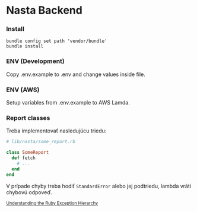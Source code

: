 # Nasta Backend

### Install
```shell script
bundle config set path 'vendor/bundle'
bundle install
```

### ENV (Development)
Copy .env.example to .env and change values inside file.

### ENV (AWS)
Setup variables from .env.example to AWS Lamda.

### Report classes

Treba implementovať nasledujúcu triedu:

```ruby
# lib/nasta/some_report.rb

class SomeReport
  def fetch
    # ...
  end
end
```

V prípade chyby treba hodiť `StandardError` alebo jej podtriedu, lambda vráti chybovú odpoveď.

<small>[Understanding the Ruby Exception Hierarchy](https://www.honeybadger.io/blog/understanding-the-ruby-exception-hierarchy/)</small>